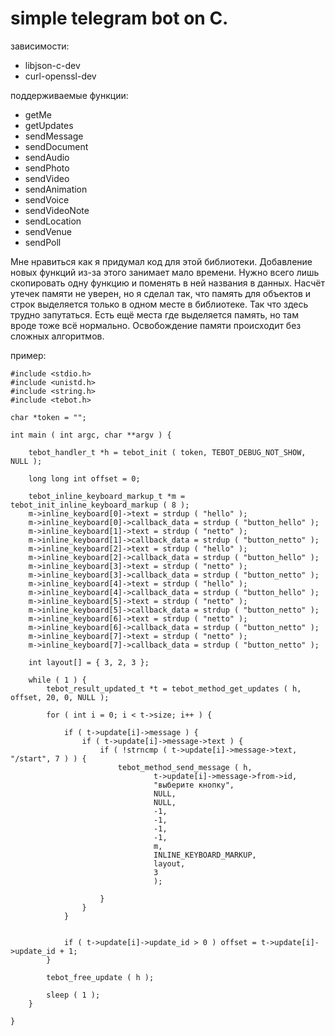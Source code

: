 # simple telegram bot on C.

зависимости:
* libjson-c-dev
* curl-openssl-dev

поддерживаемые функции:
* getMe
* getUpdates
* sendMessage
* sendDocument
* sendAudio
* sendPhoto
* sendVideo
* sendAnimation
* sendVoice
* sendVideoNote
* sendLocation
* sendVenue
* sendPoll

Мне нравиться как я придумал код для этой библиотеки. Добавление новых функций из-за этого занимает мало времени. Нужно всего лишь скопировать одну функцию и поменять в ней названия в данных. Насчёт утечек памяти не уверен, но я сделал так, что память для объектов и строк выделяется только в одном месте в библиотеке. Так что здесь трудно запутаться. Есть ещё места где выделяется память, но там вроде тоже всё нормально. Освобождение памяти происходит без сложных алгоритмов.

пример:
```
#include <stdio.h>
#include <unistd.h>
#include <string.h>
#include <tebot.h>

char *token = "";

int main ( int argc, char **argv ) {
	
	tebot_handler_t *h = tebot_init ( token, TEBOT_DEBUG_NOT_SHOW, NULL );

	long long int offset = 0;

	tebot_inline_keyboard_markup_t *m = tebot_init_inline_keyboard_markup ( 8 );
	m->inline_keyboard[0]->text = strdup ( "hello" );
	m->inline_keyboard[0]->callback_data = strdup ( "button_hello" );
	m->inline_keyboard[1]->text = strdup ( "netto" );
	m->inline_keyboard[1]->callback_data = strdup ( "button_netto" );
	m->inline_keyboard[2]->text = strdup ( "hello" );
	m->inline_keyboard[2]->callback_data = strdup ( "button_hello" );
	m->inline_keyboard[3]->text = strdup ( "netto" );
	m->inline_keyboard[3]->callback_data = strdup ( "button_netto" );
	m->inline_keyboard[4]->text = strdup ( "hello" );
	m->inline_keyboard[4]->callback_data = strdup ( "button_hello" );
	m->inline_keyboard[5]->text = strdup ( "netto" );
	m->inline_keyboard[5]->callback_data = strdup ( "button_netto" );
	m->inline_keyboard[6]->text = strdup ( "netto" );
	m->inline_keyboard[6]->callback_data = strdup ( "button_netto" );
	m->inline_keyboard[7]->text = strdup ( "netto" );
	m->inline_keyboard[7]->callback_data = strdup ( "button_netto" );

	int layout[] = { 3, 2, 3 };

	while ( 1 ) {
		tebot_result_updated_t *t = tebot_method_get_updates ( h, offset, 20, 0, NULL );

		for ( int i = 0; i < t->size; i++ ) {

			if ( t->update[i]->message ) {
				if ( t->update[i]->message->text ) {
					if ( !strncmp ( t->update[i]->message->text, "/start", 7 ) ) {
						tebot_method_send_message ( h,
								t->update[i]->message->from->id,
								"выберите кнопку",
								NULL,
								NULL,
								-1,
								-1,
								-1,
								-1,
								m,
								INLINE_KEYBOARD_MARKUP,
								layout,
								3	
								);

					}
				}
			}


			if ( t->update[i]->update_id > 0 ) offset = t->update[i]->update_id + 1;
		}

		tebot_free_update ( h );

		sleep ( 1 );
	}

}
```

